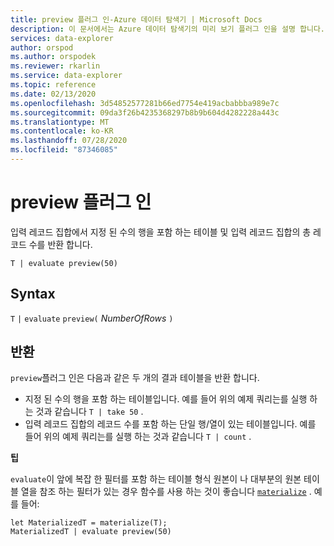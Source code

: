 ```yaml
---
title: preview 플러그 인-Azure 데이터 탐색기 | Microsoft Docs
description: 이 문서에서는 Azure 데이터 탐색기의 미리 보기 플러그 인을 설명 합니다.
services: data-explorer
author: orspod
ms.author: orspodek
ms.reviewer: rkarlin
ms.service: data-explorer
ms.topic: reference
ms.date: 02/13/2020
ms.openlocfilehash: 3d54852577281b66ed7754e419acbabbba989e7c
ms.sourcegitcommit: 09da3f26b4235368297b8b9b604d4282228a443c
ms.translationtype: MT
ms.contentlocale: ko-KR
ms.lasthandoff: 07/28/2020
ms.locfileid: "87346085"
---
```

# <a name="preview-plugin"></a>preview 플러그 인

입력 레코드 집합에서 지정 된 수의 행을 포함 하는 테이블 및 입력 레코드 집합의 총 레코드 수를 반환 합니다.

```kusto
T | evaluate preview(50)
```

## <a name="syntax"></a>Syntax

`T` `|` `evaluate` `preview(` *NumberOfRows* `)`

## <a name="returns"></a>반환

`preview`플러그 인은 다음과 같은 두 개의 결과 테이블을 반환 합니다.
* 지정 된 수의 행을 포함 하는 테이블입니다.
  예를 들어 위의 예제 쿼리는를 실행 하는 것과 같습니다 `T | take 50` .
* 입력 레코드 집합의 레코드 수를 포함 하는 단일 행/열이 있는 테이블입니다.
  예를 들어 위의 예제 쿼리는를 실행 하는 것과 같습니다 `T | count` .

**팁**

`evaluate`이 앞에 복잡 한 필터를 포함 하는 테이블 형식 원본이 나 대부분의 원본 테이블 열을 참조 하는 필터가 있는 경우 함수를 사용 하는 것이 좋습니다 [`materialize`](materializefunction.md) . 예를 들어:

```kusto
let MaterializedT = materialize(T);
MaterializedT | evaluate preview(50)
```